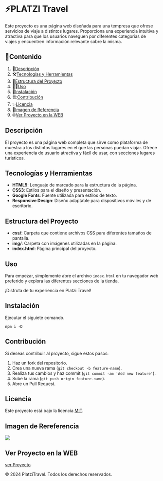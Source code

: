 # ⚡️PLATZI Travel

Este proyecto es una página web diseñada para una tempresa que ofrese servicios de viaje a distintos lugares. Proporciona una experiencia intuitiva y atractiva para que los usuarios naveguen por diferentes categorías de viajes y encuentren información relevante sobre la misma.

## 🎯Contenido

1. 📝[Descripción](#descripción)
2. 🛠️[Tecnologías y Herramientas](#tecnologías-y-herramientas)
3. 🚀[Estructura del Proyecto](#estructura-del-proyecto)
4. 🧑‍💻[Uso](#uso)
5. 📌[Instalación](#instalación)
6. 🏗️[Contribución](#contribución)
7. ✨[Licencia](#licencia)
8. 🙈[Imagen de Referencia](#imagen-de-rereferencia)
9. 🌐[Ver Proyecto en la WEB](#ver-proyecto-en-la-web)

## Descripción

El proyecto es una página web completa que sirve como plataforma de muestra a los distintos lugares en el que las personas puedan viajar. Ofrece una experiencia de usuario atractiva y fácil de usar, con secciones lugares turisticos.

## Tecnologías y Herramientas

- **HTML5**: Lenguaje de marcado para la estructura de la página.
- **CSS3**: Estilos para el diseño y presentación.
- **Google Fonts**: Fuente utilizada para estilos de texto.
- **Responsive Design**: Diseño adaptable para dispositivos móviles y de escritorio.

## Estructura del Proyecto

- **css/**: Carpeta que contiene archivos CSS para diferentes tamaños de pantalla.
- **img/**: Carpeta con imágenes utilizadas en la página.
- **index.html**: Página principal del proyecto.

## Uso

Para empezar, simplemente abre el archivo `index.html` en tu navegador web preferido y explora las diferentes secciones de la tienda.

¡Disfruta de tu experiencia en Platzi Travel!

## Instalación

Ejecutar el siguiete comando.

```
npm i -D
```

## Contribución

Si deseas contribuir al proyecto, sigue estos pasos:

1. Haz un fork del repositorio.
2. Crea una nueva rama (`git checkout -b feature-name`).
3. Realiza tus cambios y haz commit (`git commit -am 'Add new feature'`).
4. Sube la rama (`git push origin feature-name`).
5. Abre un Pull Request.

## Licencia

Este proyecto está bajo la licencia [MIT](https://opensource.org/licenses/MIT).

## Imagen de Rereferencia

![](https://i.postimg.cc/cJHVcB2B/platzi-travel.png)

## Ver Proyecto en la WEB

[ver Proyecto](https://jmatochepascual.github.io/PlatziTravel/)

© 2024 PlatziTravel. Todos los derechos reservados.

